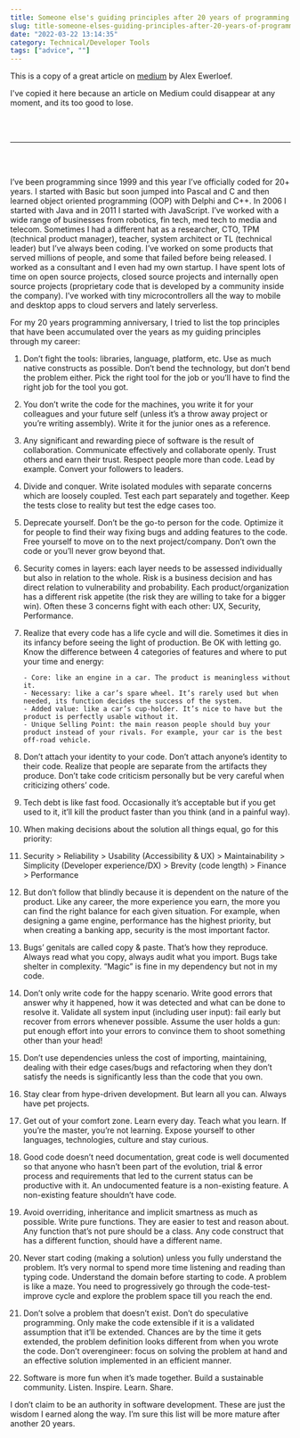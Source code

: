 ```yaml
---
title: Someone else's guiding principles after 20 years of programming
slug: title-someone-elses-guiding-principles-after-20-years-of-programming
date: "2022-03-22 13:14:35"
category: Technical/Developer Tools
tags: ["advice", ""]
---
```


This is a copy of a great article on [medium](https://alexewerlof.medium.com/my-guiding-principles-after-20-years-of-programming-a087dc55596c) by Alex Ewerloef.

I've copied it here because an article on Medium could disappear at any moment,
and its too good to lose.

<br></br>

---

<br></br>

I’ve been programming since 1999 and this year I’ve officially coded for 20+
years. I started with Basic but soon jumped into Pascal and C and then learned
object oriented programming (OOP) with Delphi and C++. In 2006 I started with
Java and in 2011 I started with JavaScript. I’ve worked with a wide range of
businesses from robotics, fin tech, med tech to media and telecom. Sometimes I
had a different hat as a researcher, CTO, TPM (technical product manager),
teacher, system architect or TL (technical leader) but I’ve always been coding.
I’ve worked on some products that served millions of people, and some that
failed before being released. I worked as a consultant and I even had my own
startup. I have spent lots of time on open source projects, closed source
projects and internally open source projects (proprietary code that is developed
by a community inside the company). I’ve worked with tiny microcontrollers all
the way to mobile and desktop apps to cloud servers and lately serverless.

For my 20 years programming anniversary, I tried to list the top principles that
have been accumulated over the years as my guiding principles through my career:

1.  Don’t fight the tools: libraries, language, platform, etc. Use as much native
    constructs as possible. Don’t bend the technology, but don’t bend the problem
    either. Pick the right tool for the job or you’ll have to find the right job for
    the tool you got.

1.  You don’t write the code for the machines, you write it for your colleagues
    and your future self (unless it’s a throw away project or you’re writing
    assembly). Write it for the junior ones as a reference.

1.  Any significant and rewarding piece of software is the result of
    collaboration. Communicate effectively and collaborate openly. Trust others and
    earn their trust. Respect people more than code. Lead by example. Convert your
    followers to leaders.

1.  Divide and conquer. Write isolated modules with separate concerns which are
    loosely coupled. Test each part separately and together. Keep the tests close to
    reality but test the edge cases too.

1.  Deprecate yourself. Don’t be the go-to person for the code. Optimize it for
    people to find their way fixing bugs and adding features to the code. Free
    yourself to move on to the next project/company. Don’t own the code or you’ll
    never grow beyond that.

1.  Security comes in layers: each layer needs to be assessed individually but
    also in relation to the whole. Risk is a business decision and has direct
    relation to vulnerability and probability. Each product/organization has a
    different risk appetite (the risk they are willing to take for a bigger win).
    Often these 3 concerns fight with each other: UX, Security, Performance.

1.  Realize that every code has a life cycle and will die. Sometimes it dies in its
    infancy before seeing the light of production. Be OK with letting go. Know the
    difference between 4 categories of features and where to put your time and
    energy:

        - Core: like an engine in a car. The product is meaningless without it.
        - Necessary: like a car’s spare wheel. It’s rarely used but when needed, its function decides the success of the system.
        - Added value: like a car’s cup-holder. It’s nice to have but the product is perfectly usable without it.
        - Unique Selling Point: the main reason people should buy your product instead of your rivals. For example, your car is the best off-road vehicle.

1.  Don’t attach your identity to your code. Don’t attach anyone’s identity to
    their code. Realize that people are separate from the artifacts they produce.
    Don’t take code criticism personally but be very careful when criticizing
    others’ code.

1.  Tech debt is like fast food. Occasionally it’s acceptable but if you get used
    to it, it’ll kill the product faster than you think (and in a painful way).

1.  When making decisions about the solution all things equal, go for this
    priority:

1.  Security > Reliability > Usability (Accessibility & UX) > Maintainability > Simplicity (Developer experience/DX) > Brevity (code length) > Finance >
    Performance

1.  But don’t follow that blindly because it is dependent on the nature of the
    product. Like any career, the more experience you earn, the more you can find
    the right balance for each given situation. For example, when designing a game
    engine, performance has the highest priority, but when creating a banking app,
    security is the most important factor.

1.  Bugs’ genitals are called copy & paste. That’s how they reproduce. Always
    read what you copy, always audit what you import. Bugs take shelter in
    complexity. “Magic” is fine in my dependency but not in my code.

1.  Don’t only write code for the happy scenario. Write good errors that answer
    why it happened, how it was detected and what can be done to resolve it.
    Validate all system input (including user input): fail early but recover from
    errors whenever possible. Assume the user holds a gun: put enough effort into
    your errors to convince them to shoot something other than your head!

1.  Don’t use dependencies unless the cost of importing, maintaining, dealing
    with their edge cases/bugs and refactoring when they don’t satisfy the needs is
    significantly less than the code that you own.

1.  Stay clear from hype-driven development. But learn all you can. Always have
    pet projects.

1.  Get out of your comfort zone. Learn every day. Teach what you learn. If
    you’re the master, you’re not learning. Expose yourself to other languages,
    technologies, culture and stay curious.

1.  Good code doesn’t need documentation, great code is well documented so that
    anyone who hasn’t been part of the evolution, trial & error process and
    requirements that led to the current status can be productive with it. An
    undocumented feature is a non-existing feature. A non-existing feature shouldn’t
    have code.

1.  Avoid overriding, inheritance and implicit smartness as much as possible.
    Write pure functions. They are easier to test and reason about. Any function
    that’s not pure should be a class. Any code construct that has a different
    function, should have a different name.

1.  Never start coding (making a solution) unless you fully understand the
    problem. It’s very normal to spend more time listening and reading than typing
    code. Understand the domain before starting to code. A problem is like a maze.
    You need to progressively go through the code-test-improve cycle and explore the
    problem space till you reach the end.

1.  Don’t solve a problem that doesn’t exist. Don’t do speculative programming.
    Only make the code extensible if it is a validated assumption that it’ll be
    extended. Chances are by the time it gets extended, the problem definition looks
    different from when you wrote the code. Don’t overengineer: focus on solving the
    problem at hand and an effective solution implemented in an efficient manner.

1.  Software is more fun when it’s made together. Build a sustainable community.
    Listen. Inspire. Learn. Share.

I don’t claim to be an authority in software development. These are just the wisdom I earned along the way. I’m sure this list will be more mature after another 20 years.
